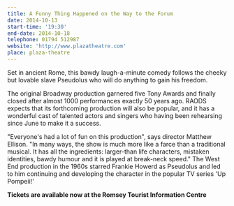 ```yaml
---
title: A Funny Thing Happened on the Way to the Forum
date: 2014-10-13
start-time: '19:30'
end-date: 2014-10-18
telephone: 01794 512987
website: 'http://www.plazatheatre.com'
place: plaza-theatre
---
```

Set in ancient Rome, this bawdy laugh-a-minute comedy follows the cheeky but lovable slave Pseudolus who will do anything to gain his freedom.

The original Broadway production garnered five Tony Awards and finally closed after almost 1000 performances exactly 50 years ago. RAODS expects that its forthcoming production will also be popular, and it has a wonderful cast of talented actors and singers who having been rehearsing since June to make it a success.

"Everyone's had a lot of fun on this production", says director Matthew Ellison. "In many ways, the show is much more like a farce than a traditional musical. It has all the ingredients: larger-than life characters, mistaken identities, bawdy humour and it is played at break-neck speed." The West End production in the 1960s starred Frankie Howerd as Pseudolus and led to him continuing and developing the character in the popular TV series 'Up Pompeii!'

**Tickets are available now at the Romsey Tourist Information Centre**
